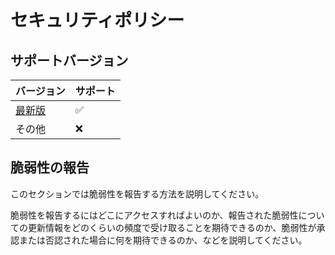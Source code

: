 # セキュリティポリシー

## サポートバージョン

|                         バージョン                         | サポート |
| ---------------------------------------------------------- | -------- |
| [最新版](https://github.com/haru52/mecial/releases/latest) | ✅       |
| その他                                                     | ❌       |

## 脆弱性の報告

このセクションでは脆弱性を報告する方法を説明してください。

<!-- textlint-disable japanese/sentence-length -->
脆弱性を報告するにはどこにアクセスすればよいのか、報告された脆弱性についての更新情報をどのくらいの頻度で受け取ることを期待できるのか、脆弱性が承認または否認された場合に何を期待できるのか、などを説明してください。
<!-- textlint-enable japanese/sentence-length -->
